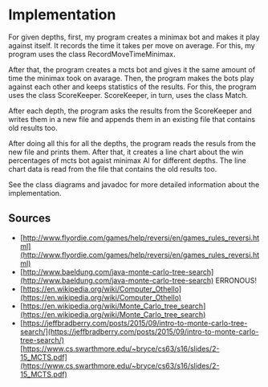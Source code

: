 Implementation
==============

For given depths, first, my program creates a minimax bot and makes it play against itself. It records the time it takes per move on average. For this, my program uses the class RecordMoveTimeMinimax.

After that, the program creates a mcts bot and gives it the same amount of time the minimax took on avarage. Then, the program makes the bots play against each other and keeps statistics of the results. For this, the program uses the class ScoreKeeper. ScoreKeeper, in turn, uses the class Match.

After each depth, the program asks the results from the ScoreKeeper and writes them in a new file and appends them in an existing file that contains old results too.

After doing all this for all the depths, the program reads the resuls from the new file and prints them. After that, it creates a line chart about the win percentages of mcts bot agaist minimax AI for different depths. The line chart data is read from the file that contains the old results too.

See the class diagrams and javadoc for more detailed information about the implementation.


## Sources

* [http://www.flyordie.com/games/help/reversi/en/games_rules_reversi.html](http://www.flyordie.com/games/help/reversi/en/games_rules_reversi.html)
* [http://www.baeldung.com/java-monte-carlo-tree-search](http://www.baeldung.com/java-monte-carlo-tree-search) ERRONOUS!
* [https://en.wikipedia.org/wiki/Computer_Othello](https://en.wikipedia.org/wiki/Computer_Othello)
* [https://en.wikipedia.org/wiki/Monte_Carlo_tree_search](https://en.wikipedia.org/wiki/Monte_Carlo_tree_search)
* [https://jeffbradberry.com/posts/2015/09/intro-to-monte-carlo-tree-search/](https://jeffbradberry.com/posts/2015/09/intro-to-monte-carlo-tree-search/)
[https://www.cs.swarthmore.edu/~bryce/cs63/s16/slides/2-15_MCTS.pdf](https://www.cs.swarthmore.edu/~bryce/cs63/s16/slides/2-15_MCTS.pdf)
